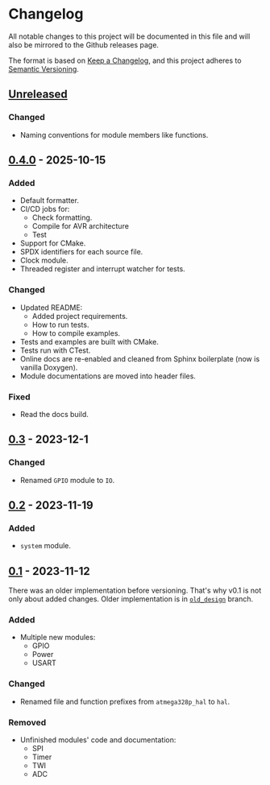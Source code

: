 # Changelog

All notable changes to this project will be documented in this file and will
also be mirrored to the Github releases page.

The format is based on [Keep a Changelog](https://keepachangelog.com/en/1.1.0/),
and this project adheres to [Semantic Versioning](https://semver.org/spec/v2.0.0.html).

## [Unreleased]

### Changed

- Naming conventions for module members like functions.

## [0.4.0] - 2025-10-15

### Added

- Default formatter.
- CI/CD jobs for:
  - Check formatting.
  - Compile for AVR architecture
  - Test
- Support for CMake.
- SPDX identifiers for each source file.
- Clock module.
- Threaded register and interrupt watcher for tests.

### Changed

- Updated README:
  - Added project requirements.
  - How to run tests.
  - How to compile examples.
- Tests and examples are built with CMake.
- Tests run with CTest.
- Online docs are re-enabled and cleaned from Sphinx boilerplate (now is vanilla
  Doxygen).
- Module documentations are moved into header files.

### Fixed

- Read the docs build.

## [0.3] - 2023-12-1

### Changed

- Renamed `GPIO` module to `IO`.

## [0.2] - 2023-11-19

### Added

- `system` module.

## [0.1] - 2023-11-12

There was an older implementation before versioning. That's why v0.1 is not
only about added changes. Older implementation is in
[`old_design`](https://github.com/ceyhunsen/ATmega328P-HAL-Driver/tree/old_design)
branch.

### Added

- Multiple new modules:
  - GPIO
  - Power
  - USART

### Changed

- Renamed file and function prefixes from `atmega328p_hal` to `hal`.

### Removed

- Unfinished modules' code and documentation:
  - SPI
  - Timer
  - TWI
  - ADC

[unreleased]: https://github.com/ceyhunsen/ATmega328P-HAL-Driver/compare/v0.4.0...HEAD
[0.4.0]: https://github.com/ceyhunsen/ATmega328P-HAL-Driver/compare/v0.3...v0.4.0
[0.3]: https://github.com/ceyhunsen/ATmega328P-HAL-Driver/compare/v0.2...v0.3
[0.2]: https://github.com/ceyhunsen/ATmega328P-HAL-Driver/compare/v0.1...v0.2
[0.1]: https://github.com/ceyhunsen/ATmega328P-HAL-Driver/compare/old_design...v0.1
